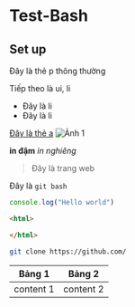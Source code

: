 # Test-Bash

## Set up

Đây là thẻ p thông thường

Tiếp theo là ui, li
- Đây là li
- Đây là li

[Đây là thẻ a](google.com)
![Ảnh 1](download.jpg)

**in đậm**
*in nghiêng*
> Đây là trang web

Đây là `git bash`

```js
console.log("Hello world")
```

```html
<html>

</html>
```     

```bash
git clone https://github.com/
```

|Bảng 1 | Bảng 2 |
|-------|--------|
|content 1| content 2|